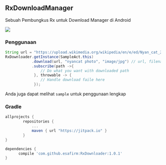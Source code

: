 ## RxDownloadManager
Sebuah Pembungkus Rx untuk Download Manager di Android

![](https://raw.githubusercontent.com/esafirm/RxDownloader/master/art/sample.gif)

### Penggunaan
```java
String url = "https://upload.wikimedia.org/wikipedia/en/e/ed/Nyan_cat_250px_frame.PNG";
RxDownloader.getInstance(SampleAct.this)
            .download(url, "nyancat photo", "image/jpg") // url, filename, and mimeType
            .subscribe(path ->{
                // Do what you want with downloaded path
             }, throwable -> {
                // Handle download faile here
             });
```

Anda juga dapat melihat `sample` untuk penggunaan lengkap

### Gradle

```groovy
allprojects {
		repositories {
			...
			maven { url "https://jitpack.io" }
		}
}
```

```groovy
dependencies {
	  compile 'com.github.esafirm:RxDownloader:1.0.1'
}
```
